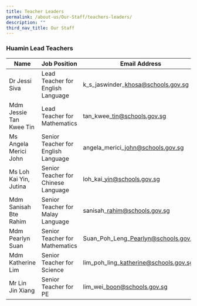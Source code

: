```yaml
---
title: Teacher Leaders
permalink: /about-us/Our-Staff/teachers-leaders/
description: ""
third_nav_title: Our Staff
---
```

### **Huamin Lead Teachers**


| Name | Job Position | Email Address |
| -------- | -------- | -------- |
| Dr Jessi Siva | Lead Teacher for English Language | k\_s\_jaswinder\_khosa@schools.gov.sg |
|Mdm Jessie Tan Kwee Tin | Lead Teacher for Mathematics | tan\_kwee\_tin@schools.gov.sg |
|Ms Angela Merici John|Senior Teacher for English Language | angela\_merici\_john@schools.gov.sg |
|Ms Loh Kai Yin, Jutina|Senior Teacher for Chinese Language | loh\_kai\_yin@schools.gov.sg |
|Mdm Sanisah Bte Rahim | Senior Teacher for Malay Language | sanisah\_rahim@schools.gov.sg | 
|Mdm Pearlyn Suan|Senior Teacher for Mathematics| Suan\_Poh\_Leng\_Pearlyn@schools.gov.sg 
|Mdm Katherine Lim|Senior Teacher for Science| lim\_poh\_ling\_katherine@schools.gov.sg |
|Mr Lin Jin Xiang|Senior Teacher for PE| lim\_wei\_boon@schools.gov.sg |